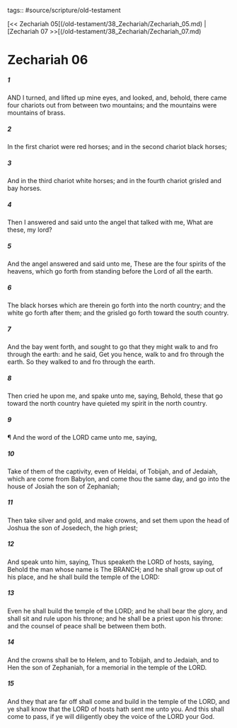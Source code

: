 tags:: #source/scripture/old-testament

[<< Zechariah 05[(/old-testament/38_Zechariah/Zechariah_05.md) | [Zechariah 07 >>[(/old-testament/38_Zechariah/Zechariah_07.md)

# Zechariah 06

##### 1

AND I turned, and lifted up mine eyes, and looked, and, behold, there came four chariots out from between two mountains; and the mountains were mountains of brass.

##### 2

In the first chariot were red horses; and in the second chariot black horses;

##### 3

And in the third chariot white horses; and in the fourth chariot grisled and bay horses.

##### 4

Then I answered and said unto the angel that talked with me, What are these, my lord?

##### 5

And the angel answered and said unto me, These are the four spirits of the heavens, which go forth from standing before the Lord of all the earth.

##### 6

The black horses which are therein go forth into the north country; and the white go forth after them; and the grisled go forth toward the south country.

##### 7

And the bay went forth, and sought to go that they might walk to and fro through the earth: and he said, Get you hence, walk to and fro through the earth. So they walked to and fro through the earth.

##### 8

Then cried he upon me, and spake unto me, saying, Behold, these that go toward the north country have quieted my spirit in the north country.

##### 9

¶ And the word of the LORD came unto me, saying,

##### 10

Take of them of the captivity, even of Heldai, of Tobijah, and of Jedaiah, which are come from Babylon, and come thou the same day, and go into the house of Josiah the son of Zephaniah;

##### 11

Then take silver and gold, and make crowns, and set them upon the head of Joshua the son of Josedech, the high priest;

##### 12

And speak unto him, saying, Thus speaketh the LORD of hosts, saying, Behold the man whose name is The BRANCH; and he shall grow up out of his place, and he shall build the temple of the LORD:

##### 13

Even he shall build the temple of the LORD; and he shall bear the glory, and shall sit and rule upon his throne; and he shall be a priest upon his throne: and the counsel of peace shall be between them both.

##### 14

And the crowns shall be to Helem, and to Tobijah, and to Jedaiah, and to Hen the son of Zephaniah, for a memorial in the temple of the LORD.

##### 15

And they that are far off shall come and build in the temple of the LORD, and ye shall know that the LORD of hosts hath sent me unto you. And this shall come to pass, if ye will diligently obey the voice of the LORD your God.
